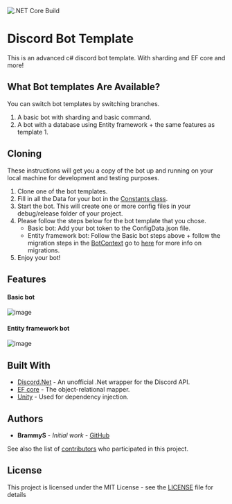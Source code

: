 ![.NET Core Build](https://github.com/brammys/DiscordBotTemplate/workflows/.NET%20Core%20Build/badge.svg)
# Discord Bot Template

This is an advanced c# discord bot template. With sharding and EF core and more!

## What Bot templates Are Available?
You can switch bot templates by switching branches.
1. A basic bot with sharding and basic command.
2. A bot with a database using Entity framework + the same features as template 1.

## Cloning

These instructions will get you a copy of the bot up and running on your local machine for development and testing purposes.

1. Clone one of the bot templates.
2. Fill in all the Data for your bot in the [Constants class](https://github.com/brammys/BotTemplate/blob/master/Bot/Constants.cs).
3. Start the bot. This will create one or more config files in your debug/release folder of your project. 
4. Please follow the steps below for the bot template that you chose.
   * Basic bot: Add your bot token to the ConfigData.json file.
   * Entity framework bot: Follow the Basic bot steps above + follow the migration steps in the [BotContext](https://github.com/brammys/BotTemplate/blob/master/Bot.Persistence.EntityFrameWork/BotContext.cs) go to [here](https://docs.microsoft.com/en-us/ef/core/get-started/netcore/new-db-sqlite) for more info on migrations.
5. Enjoy your bot!

## Features

#### Basic bot

![image](Img/BasicBot.png "Basic bot preview")

#### Entity framework bot

![image](Img/EfCore.png "Basic bot preview")

## Built With

* [Discord.Net](https://github.com/discord-net/Discord.Net) - An unofficial .Net wrapper for the Discord API.
* [EF core](https://docs.microsoft.com/en-us/ef/core/) - The object-relational mapper.
* [Unity](https://github.com/unitycontainer) - Used for dependency injection.

## Authors

* **BrammyS** - *Initial work* - [GitHub](https://github.com/brammys)

See also the list of [contributors](https://github.com/brammys/BotTemplate/contributors) who participated in this project.


## License

This project is licensed under the MIT License - see the [LICENSE](LICENSE) file for details
